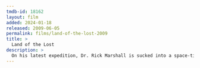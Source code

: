 ```yaml
---
tmdb-id: 18162
layout: film
added: 2024-01-18
released: 2009-06-05
permalink: films/land-of-the-lost-2009
title: >
  Land of the Lost
description: >
  On his latest expedition, Dr. Rick Marshall is sucked into a space-time vortex alongside his research assistant and a redneck survivalist. In this alternate universe, the trio make friends with a primate named Chaka, their only ally in a world full of dinosaurs and other fantastic creatures.
---
```

